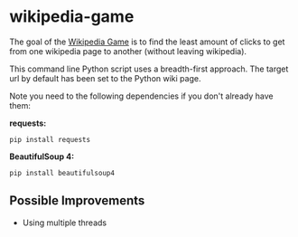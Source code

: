 # wikipedia-game

The goal of the [Wikipedia Game] is to find the least amount of clicks to get from one wikipedia page to another (without leaving wikipedia).

This command line Python script uses a breadth-first approach. The target url by default has been set to the Python wiki page.

Note you need to the following dependencies if you don't already have them:

**requests:**
```
pip install requests
```

**BeautifulSoup 4:**
```
pip install beautifulsoup4
```

## Possible Improvements
* Using multiple threads

[Wikipedia Game]: https://en.wikipedia.org/wiki/Wikipedia:Wiki_Game